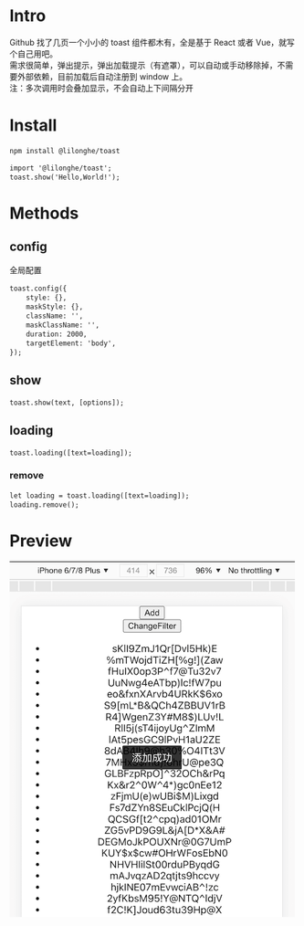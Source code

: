 # Intro
Github 找了几页一个小小的 toast 组件都木有，全是基于 React 或者 Vue，就写个自己用吧。  
需求很简单，弹出提示，弹出加载提示（有遮罩），可以自动或手动移除掉，不需要外部依赖，目前加载后自动注册到 window 上。  
注：多次调用时会叠加显示，不会自动上下间隔分开

# Install
```
npm install @lilonghe/toast
```
```
import '@lilonghe/toast';
toast.show('Hello,World!');
```

# Methods

## config
全局配置  
```
toast.config({
    style: {},
    maskStyle: {},
    className: '',
    maskClassName: '',
    duration: 2000,
    targetElement: 'body',
});
```
## show
```
toast.show(text, [options]);
```

## loading
```
toast.loading([text=loading]);
```

### remove
```
let loading = toast.loading([text=loading]);
loading.remove();
```

# Preview
![preview](./toast.png)